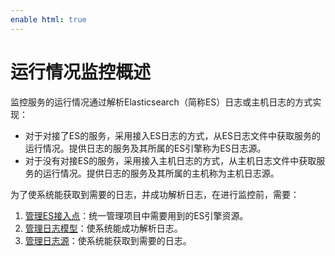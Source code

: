 ```yaml
---
enable html: true
---
```

# 运行情况监控概述

监控服务的运行情况通过解析Elasticsearch（简称ES）日志或主机日志的方式实现：     
* 对于对接了ES的服务，采用接入ES日志的方式，从ES日志文件中获取服务的运行情况。提供日志的服务及其所属的ES引擎称为ES日志源。
* 对于没有对接ES的服务，采用接入主机日志的方式，从主机日志文件中获取服务的运行情况。提供日志的服务及其所属的主机称为主机日志源。

为了使系统能获取到需要的日志，并成功解析日志，在进行监控前，需要：
1. [管理ES接入点](6.7.4-manage-ES-ap.md)：统一管理项目中需要用到的ES引擎资源。
2. [管理日志模型](15.5.3.0-config-log-model.md)：使系统能成功解析日志。
3. [管理日志源](15.5.3.2-config-log-origin.md)：使系统能获取到需要的日志。

